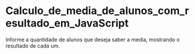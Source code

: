 # Calculo_de_media_de_alunos_com_resultado_em_JavaScript
 Informe a quantidade de alunos que deseja saber a media, mostrando o resultado de cada um.
